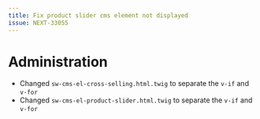 ```yaml
---
title: Fix product slider cms element not displayed
issue: NEXT-33055
---
```

# Administration
* Changed `sw-cms-el-cross-selling.html.twig` to separate the `v-if` and `v-for`
* Changed `sw-cms-el-product-slider.html.twig` to separate the `v-if` and `v-for`
